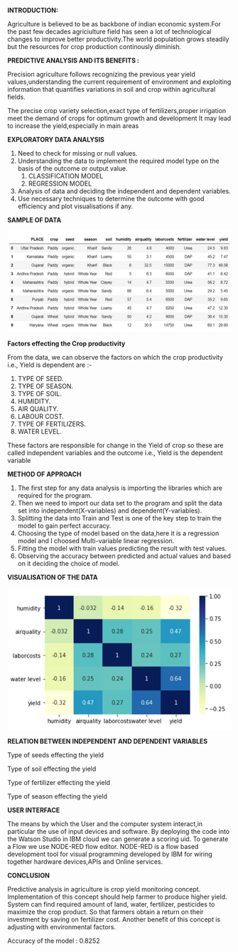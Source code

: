 **INTRODUCTION:**

Agriculture is believed to be as backbone of indian 
economic system.For the past few decades agriciulture 
field has seen a lot of technological changes to improve  better productivity.The world population grows steadily
but the resources for crop production continously 
diminish.

**PREDICTIVE ANALYSIS AND ITS BENEFITS :**

Precision agriculture follows recognizing the previous 
year yield values,understanding the current requirement of environment and exploiting information that quantifies variations in soil and crop within  agricultural fields.

The precise crop variety selection,exact type of 
     fertilizers,proper irrigation meet the demand of crops
     for optimum growth and development
It may lead to increase the yield,especially in main 
     areas

**EXPLORATORY DATA ANALYSIS**

1. Need to check for missing or null values.
2. Understanding the data to implement the required model type  on the basis of the outcome or output value.
	1. CLASSIFICATION MODEL
	2. REGRESSION MODEL
3. Analysis of data and deciding the independent and dependent variables.
4. Use necessary techniques to determine the outcome with good efficiency and plot visualisations if any. 

**SAMPLE OF DATA**

![](https://github.com/tinni2806/Crop-Yield-Predictive-Analysis/blob/master/Snapshots/Capture1.jpg)

**Factors effecting the Crop productivity**

From the data, we can observe the factors on which the crop productivity i.e., Yield is dependent are :-
1. TYPE OF SEED.
2. TYPE OF SEASON.
3. TYPE OF SOIL.
4. HUMIDITY.
5. AIR QUALITY.
6. LABOUR COST.
7. TYPE OF FERTILIZERS.
8. WATER LEVEL.

These factors are responsible for change in the Yield of crop so these are called independent variables and the outcome i.e., Yield is the dependent variable

**METHOD OF APPROACH**

1. The first step for any data analysis is importing the libraries which are required for the program.
2. Then we need to import our data set to the program and split the data set into independent(X-variables) and dependent(Y-variables).
3. Splitting the data into Train and Test is one of the key step to train the model to gain perfect accuracy.
4. Choosing the type of model based on the data,here it is a regression model and I choosed Multi-variable linear regression.
5. Fitting the model with train values predicting the result with test values.
6. Observing the accuracy between predicted and actual values and based on it deciding the choice of model.

**VISUALISATION OF THE DATA**

![](https://github.com/tinni2806/Crop-Yield-Predictive-Analysis/blob/master/Snapshots/Capture2.jpg)

**RELATION BETWEEN INDEPENDENT AND DEPENDENT VARIABLES**

Type of seeds effecting the yield



Type of soil effecting the yield



Type of fertilizer effecting the yield



Type of season effecting the yield



**USER INTERFACE**

The means by which the User and the computer system interact,in particular the use of input devices and software.
By deploying the code into the Watson Studio in IBM cloud we can generate a scoring uid.
To generate a Flow we use NODE-RED flow editor.
NODE-RED is a flow based development tool for visual programming developed by IBM for wiring together hardware devices,APIs and Online services.

**CONCLUSION**

Predictive analysis in agriculture is crop yield monitoring concept. Implementation of this concept should help farmer to produce higher yield. System can find required amount of land, water, fertilizer, pesticides to maximize the crop product. So that farmers obtain a return on their investment by saving on fertilizer cost. Another benefit of this concept is adjusting with environmental factors.

Accuracy of the model : 0.8252
